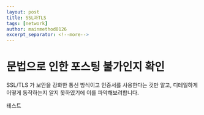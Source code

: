 ```yaml
---
layout: post
title: SSL과TLS
tags: [network]
author: mainmethod0126
excerpt_separator: <!--more-->
---
```


# 문법으로 인한 포스팅 불가인지 확인

SSL/TLS 가 보안을 강화한 통신 방식이고 인증서를 사용한다는 것만 알고, 디테일하게 어떻게 동작하는지 알지 못하였기에 이를 파악해보려합니다.

<!--more-->

테스트

<!-- 
## 통신 과정

바로 통신 과정부터 살펴보겠습니다

### SSL Handshake

HTTP도 결국 TCP통신 기반이기에 HandShake 과정이 존재합니다.

**1. Client Hello**
클라이언트가 서버한테 연락합니다.
이때 아래의 정보들을 같이 보냅니다.

- 사용 가능한 **`암호화 방식 목록 (Cipher Suite list)`**
- 클라이언트에서 생선한 **`랜덤 데이터(Byte)`**
- **`Session ID`**
- **`SSL Protocol Version`**
  
---

**2. Server Hello**
Client Hello를 받은 서버가 클라이언트가 보내준 Cipher Suite list 중 하나를 선택하여 회신합니다.
이때 아래의 정보들을 같이 보냅니다.

- 선택된 **`Cipher Suite`**
- 서버의 **`공개키`** 가 포함된 **`인증서`**
- 서버측에서 생성한 **`랜덤 데이터(Byte)`**

자 여기서 부터 굉장히 중요합니다.
Server Hello 를 받은 Client 는 서버가 보내준 **`인증서`** 가 **`유효한 인증서`** 인지 판단합니다.

Client 는 서버로 부터 **`암호화 후 Base64 로 인코딩된`** 인증서 데이터를 받게됩니다

```text
// 네이버 블로그 인증서 샘플

-----BEGIN CERTIFICATE-----
MIIG/DCCBeSgAwIBAgIQDU0+Df//H8dd2Itd3U7GkTANBgkqhkiG9w0BAQsFADBP
MQswCQYDVQQGEwJVUzEVMBMGA1UEChMMRGlnaUNlcnQgSW5jMSkwJwYDVQQDEyBE
aWdpQ2VydCBUTFMgUlNBIFNIQTI1NiAyMDIwIENBMTAeFw0yMjA4MTIwMDAwMDBa
Fw0yMzA4MTUyMzU5NTlaMGgxCzAJBgNVBAYTAktSMRQwEgYDVQQIEwtHeWVvbmdn
aS1kbzEUMBIGA1UEBxMLU2VvbmduYW0tc2kxFDASBgNVBAoTC05BVkVSIENvcnAu
MRcwFQYDVQQDEw5ibG9nLm5hdmVyLmNvbTCCASIwDQYJKoZIhvcNAQEBBQADggEP
ADCCAQoCggEBAN+kuMapW1y+mVf+3nwbfDDpqoVL8rgrarjaCqtTTPj5lC5uX+B9
HRCoT3MiJ+osw5vQJj5k3A/CQ0UYwBJtKZp2xVDYjtYGXeWZvYNQ5ChXls40yzDA
VHqETUGGZ60KepyLdNyB6a0mTWZUAZY6GSgrF9aLaluYI0dcYZwAuM2jwRhUTUvt
ebUegJDgHZT6wTEFOimEz/GSplW+wmlLxn91EQZHPmWU+ErrxaJmcJJbC/joCQ+h
6iJl8mNGdPumzm5C3y3enAspcoDLnwyz1HOmlwRJmFwfqEtz8K57zJ+0X8xCgTJR
WEh4pyhMn89S5CscXZNQVHG6N8mKRtDdQv0CAwEAAaOCA7kwggO1MB8GA1UdIwQY
MBaAFLdrouqoqoSMeeq02g+YssWVdrn0MB0GA1UdDgQWBBTXfvYGPFidffg05LbU
j4EqPAuIYzBjBgNVHREEXDBagg5ibG9nLm5hdmVyLmNvbYIYZ3Vlc3Rib29rLmJs
b2cubmF2ZXIuY29tghRhZG1pbi5ibG9nLm5hdmVyLmNvbYIYYmxvZy5uYXZlcmJs
b2d3aWRnZXQuY29tMA4GA1UdDwEB/wQEAwIFoDAdBgNVHSUEFjAUBggrBgEFBQcD
AQYIKwYBBQUHAwIwgY8GA1UdHwSBhzCBhDBAoD6gPIY6aHR0cDovL2NybDMuZGln
aWNlcnQuY29tL0RpZ2lDZXJ0VExTUlNBU0hBMjU2MjAyMENBMS00LmNybDBAoD6g
PIY6aHR0cDovL2NybDQuZGlnaWNlcnQuY29tL0RpZ2lDZXJ0VExTUlNBU0hBMjU2
MjAyMENBMS00LmNybDA+BgNVHSAENzA1MDMGBmeBDAECAjApMCcGCCsGAQUFBwIB
FhtodHRwOi8vd3d3LmRpZ2ljZXJ0LmNvbS9DUFMwfwYIKwYBBQUHAQEEczBxMCQG
CCsGAQUFBzABhhhodHRwOi8vb2NzcC5kaWdpY2VydC5jb20wSQYIKwYBBQUHMAKG
PWh0dHA6Ly9jYWNlcnRzLmRpZ2ljZXJ0LmNvbS9EaWdpQ2VydFRMU1JTQVNIQTI1
NjIwMjBDQTEtMS5jcnQwCQYDVR0TBAIwADCCAX8GCisGAQQB1nkCBAIEggFvBIIB
awFpAHcA6D7Q2j71BjUy51covIlryQPTy9ERa+zraeF3fW0GvW4AAAGCkX4p5AAA
BAMASDBGAiEAv4VafHfljFU/RO6pSDaCpbuxpUxM9k6NTO8iOhC3jk8CIQDqpiva
xRe/Tc/4q84PJKXIveHekAaZwRmr7SNRwLO2fAB3ADXPGRu/sWxXvw+tTG1Cy7u2
JyAmUeo/4SrvqAPDO9ZMAAABgpF+KU0AAAQDAEgwRgIhAKM/V4KPwx4fpimpKFYy
xN9RlUmw6LPLFXaQA2STsf3wAiEA1v0pL8rIqwR49oHWJY+CtRk5WGHlNbyfeRFj
g1JqZsUAdQCzc3cH4YRQ+GOG1gWp3BEJSnktsWcMC4fc8AMOeTalmgAAAYKRfimg
AAAEAwBGMEQCIFddEhxXU6KToGyox5De4OO8cZbA5oJOf8lriNNQhjpMAiBsLh6a
UhpV+EfzRrusXYscbk9AV1pc9URmKM5JF4UUZDANBgkqhkiG9w0BAQsFAAOCAQEA
W0vtbkjCjocRqyqDt7AKICPF4VXNPt+UaLjrMGea3MgxgJ8Ls0uOvpJV5OQp1Raa
TwbSbbS2vYGud6hYLxfkbtTxkDL+F1wkeN8R0Sk8LZPHkL+SZXP+lI3ddg5q0tT4
3dOuv/w+no0AWg2Q3+dfO6NXB91hIHVcFk/fnYPnl/NUXvY0l81pYdSXxLexdNN3
Dm895F1PN3EieJHkwDdFlk+oMBjlxcjbOs6kdHdstKLsDqTF8F64vF78s+i/Y9OW
feajU+N+iY7h/YIWb0oiIOvE8ahiiikr1dO44O/H5mmFMUywHUgN8rab+xsQs+rZ
ASII0miLWqHaD7jDe30LLQ==
-----END CERTIFICATE-----
```

Client는 이 **`인증서 데이터`** 를 **`디코딩 한 후`** **`ROOT CA(Certificate Authority, 인증기관)`** 정보를 확인하여, 공공연하게 알려진 CA라면 해당 **`CA의 공개키`** 를 찾아 **`암호화 되어있던 인증서 데이터`** 를 복호화하는 **`첫번째 검증 작업`** 을 진행합니다.

이때 복호화에 성공하면 **`첫번째 검증`** 을 통과한 것이고 그 다음으로 **`암호화 되어있는 CA의 서명`** 을 **`CA의 공개키`** 로 복호화 한 후 **`Hash 형태인 지문`** 과 비교하는 **`Hash 검증`** 으로 인증서 자체의 변조 여부를 확인합니다.

최종적으로 진행한 Hash 검증 결과도 정상으로 나오면 해당 인증서는 **`유효한 인증서`** 로 판단됩니다.

이렇게 **`인증서 확인 절차`** 를 거친 후 다음 단계인 **`Client key exchange(사용자 키 교환)`** 를 진행합니다.

> **서명 과 지문**
> **`서명`** 은 CA가 해당 인증서를 **`신뢰할 수 있는 인증서`** 라고 보증해준다는 인증 정보이며
>  
> 이 서명은 **`Server`** 가 CA에게 **`CSR(Certificate Signing Request, 인증서 서명 요청)`** 형태로 **`Server 공개키`** 및 부가적인 인증서의 정보 (사용하는 알고리즘 정보, 국가코드, 도시, 회사명, 부서명, 이메일, 도메인 주소(CN)) 등을 포함하여 CA 에게 전달하면, CA는 전달 받은 정보들을 Hash알고리즘을 통한 해싱을 진행 후 결과로 나온 **`해시값`** 을 인증서의 **`지문`** 이라는 명칭으로 저장하고,
> 이 **`지문`** 을 **`CA의 비공개키`** 로 암호화하여 **`서명`** 이라는 명칭으로 인증서에 저장합니다.
> 나머지 정보들은 인증서 생성에 사용되며 특히, **`CSR에 포함된 공개키`** 는 차후 **`Client`** 가 데이터를 주고 받는데 사용 할 **`대칭키`** 를 생성하는데 이를 **`서버에 암호화해서 전달`** 할 때 필요한 중요한 요소입니다.
>  
> 이렇게 생성된 인증서를 다시 한번 **`CA의 비공개키`** 로 암호화하여 **`서명 요청자(Server)`** 에게 **`완성된 형태의 인증서`** 로 발급해줍니다.

---

**3. Client key exchange**
Client 는 처음 Client Hello 단계에서 전달했던 **`자신이 생성한 랜덤 데이터`** 와 Server Hello 단계에서 전달 받은 **`서버가 생성한 랜덤 데이터`** 를 참고하여 서버와 실제 데이터를 주고 받을 때 사용할 **`대칭키`** 를 생성합니다.

이렇게 생성된 **`대칭키`** 를 서버에게 전달하는데 이때 서버로 부터 전달 받은 **`인증서에 포함된 공개키`** 를 이용하여 **`대칭키를 암호화`** 하여 서버에 전달합니다.

전달된 **`대칭키`** 는 실제로 서버와 클라이언트 간의 본격적인 데이터 송수신을 위해 사용되므로 앞단의 모든 작업은 이 **`대칭키`** 를 전달하기위한 일련의 준비과정이기에 이 **`대칭키`** 가 **`SSL/TLS의 핵심`** 이라고 할 수 있습니다.

---

**4. Finished**
모든 과정이 마무리되면 Client 와 Server 둘 모두 **`"Finished" 메세지`** 를 보내고 **`Handshake 과정이 완료`** 됩니다.
이후 모든 데이터는 **`Client key exchange`** 단계에서 생성된 **`대칭키`** 를 통하여 상호간에 **`암호화 통신`** 을 진행하게 됩니다.

지금까지 SSL/TLS 의 기본적인 통신 과정을 알아보았으며 다음 포스팅은 **인증서 구조** 를 주제로 이어가겠습니다.

---

## 참고 자료

> - [HTTPS 통신과정 쉽게 이해하기 #3(SSL Handshake, 협상)](https://aws-hyoh.tistory.com/39)
> - [SSL/TLS #2, 인증서 검증과 Chain](https://aws-hyoh.tistory.com/26)
> - [웹사이트 보안을 위한 방법, SSL이란? (feat. SSL과 HTTPS의 차이)](https://blog.naver.com/PostView.naver?blogId=skinfosec2000&logNo=222135874222&redirect=Dlog&widgetTypeCall=true&directAccess=false)
> - [154. [Security] SSL과 인증서 구조 이해하기 : CA (Certificate Authority) 를 중심으로](https://m.blog.naver.com/alice_k106/221468341565) -->
